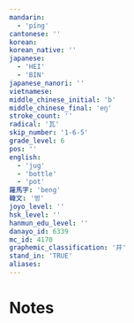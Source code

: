 ```yaml
---
mandarin:
  - 'píng'
cantonese: ''
korean:
korean_native: ''
japanese:
  - 'HEI'
  - 'BIN'
japanese_nanori: ''
vietnamese:
middle_chinese_initial: 'b'
middle_chinese_final: 'eŋ'
stroke_count: ''
radical: '瓦'
skip_number: '1-6-5'
grade_level: 6
pos: ''
english:
  - 'jug'
  - 'bottle'
  - 'pot'
羅馬字: 'beng'
韓文: '벙'
joyo_level: ''
hsk_level: ''
hanmun_edu_level: ''
danayo_id: 6339
mc_id: 4170
graphemic_classification: '并'
stand_in: 'TRUE'
aliases:
---
```


# Notes

